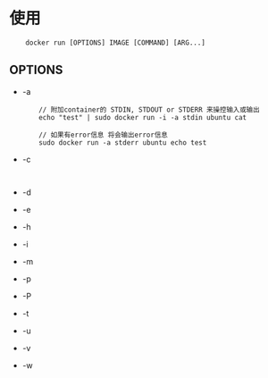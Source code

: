使用
====
```
	docker run [OPTIONS] IMAGE [COMMAND] [ARG...]
```

OPTIONS
-------

* -a

	```
		// 附加container的 STDIN, STDOUT or STDERR 来操控输入或输出
		echo "test" | sudo docker run -i -a stdin ubuntu cat
	```
	```
		// 如果有error信息 将会输出error信息
		sudo docker run -a stderr ubuntu echo test	
	```
* -c

	```
		
	
	```

* -d
* -e
* -h
* -i
* -m
* -p
* -P
* -t
* -u
* -v
* -w